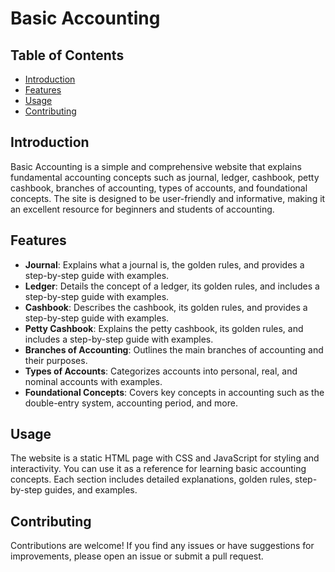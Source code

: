 # Basic Accounting

## Table of Contents
- [Introduction](#introduction)
- [Features](#features)
- [Usage](#usage)
- [Contributing](#contributing)

## Introduction
Basic Accounting is a simple and comprehensive website that explains fundamental accounting concepts such as journal, ledger, cashbook, petty cashbook, branches of accounting, types of accounts, and foundational concepts. The site is designed to be user-friendly and informative, making it an excellent resource for beginners and students of accounting.

## Features
- **Journal**: Explains what a journal is, the golden rules, and provides a step-by-step guide with examples.
- **Ledger**: Details the concept of a ledger, its golden rules, and includes a step-by-step guide with examples.
- **Cashbook**: Describes the cashbook, its golden rules, and provides a step-by-step guide with examples.
- **Petty Cashbook**: Explains the petty cashbook, its golden rules, and includes a step-by-step guide with examples.
- **Branches of Accounting**: Outlines the main branches of accounting and their purposes.
- **Types of Accounts**: Categorizes accounts into personal, real, and nominal accounts with examples.
- **Foundational Concepts**: Covers key concepts in accounting such as the double-entry system, accounting period, and more.

## Usage
The website is a static HTML page with CSS and JavaScript for styling and interactivity. You can use it as a reference for learning basic accounting concepts. Each section includes detailed explanations, golden rules, step-by-step guides, and examples.

## Contributing
Contributions are welcome! If you find any issues or have suggestions for improvements, please open an issue or submit a pull request.
